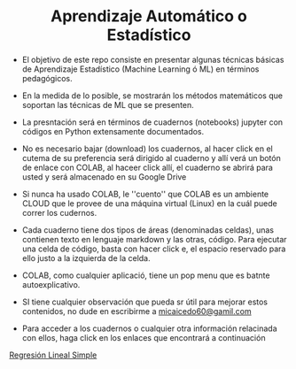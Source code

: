 <h1><center><b>Aprendizaje Automático o Estadístico</b></center></h1>

* El objetivo de este repo consiste en presentar algunas técnicas básicas de Aprendizaje Estadístico (Machine Learning ó ML) en términos pedagógicos.

* En la medida de lo posible, se mostrarán los métodos matemáticos que soportan las técnicas de ML que se presenten.

* La presntación será en términos de cuadernos (notebooks) jupyter con códigos en Python extensamente documentados.

* No es necesario bajar (download) los cuadernos, al hacer click en el cutema de su preferencia será dirigido al cuaderno y allí verá un botón de enlace con COLAB, al haceer click allí, el cuaderno se abrirá para usted y será almacenado en su Google Drive

* Si nunca ha usado COLAB, le ''cuento'' que COLAB es un ambiente CLOUD que le provee de una máquina virtual (Linux) en la cuál puede correr los cudernos.

* Cada cuaderno tiene dos tipos de áreas (denominadas celdas), unas contienen texto en lenguaje markdown y las otras, código. Para ejecutar una celda de código, basta con hacer click e, el espacio reservado para ello justo a la izquierda de la celda.

* COLAB, como cualquier aplicació, tiene un pop menu que es batnte autoexplicativo.

* SI tiene cualquier observación que pueda sr útil para mejorar estos contenidos, no dude en escribirme a micaicedo60@gamil.com

* Para acceder a los cuadernos o cualquier otra información relacinada con ellos, haga click en los enlaces que encontrará a continuación 

[Regresión Lineal Simple](notebooks/fit_line.ipynb)
